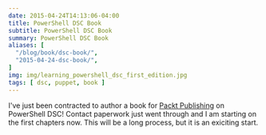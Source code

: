 ```yaml
---
date: 2015-04-24T14:13:06-04:00
title: PowerShell DSC Book
subtitle: PowerShell DSC Book
summary: PowerShell DSC Book
aliases: [
  "/blog/book/dsc-book/",
  "2015-04-24-dsc-book/",
]
img: img/learning_powershell_dsc_first_edition.jpg
tags: [ dsc, puppet, book ]
---
```


I've just been contracted to author a book for [Packt Publishing](https://www.packtpub.com/) on PowerShell DSC! Contact paperwork just went through and I am starting on the first chapters now. This will be a long process, but it is an exiciting start.
